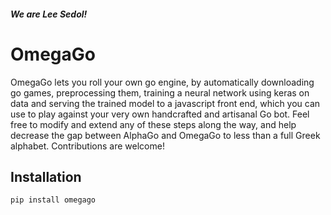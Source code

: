 #### *We are Lee Sedol!*
# OmegaGo
OmegaGo lets you roll your own go engine, by automatically downloading go games, preprocessing them, training a neural network using keras on data and serving the trained model to a javascript front end, which you can use to play against your very own handcrafted and artisanal Go bot. Feel free to modify and extend any of these steps along the way, and help decrease the gap between AlphaGo and OmegaGo to less than a full Greek alphabet. Contributions are welcome!

## Installation
```{python}
pip install omegago
```

